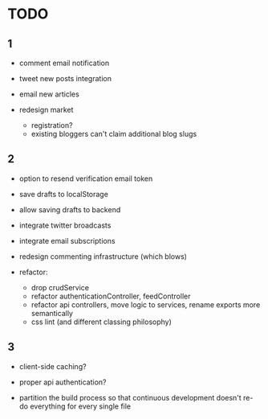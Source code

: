 TODO 
=======

1
-------

- comment email notification
- tweet new posts integration
- email new articles

- redesign market
  - registration?
  - existing bloggers can't claim additional blog slugs



2
-------

- option to resend verification email token
- save drafts to localStorage
- allow saving drafts to backend
- integrate twitter broadcasts
- integrate email subscriptions
- redesign commenting infrastructure (which blows)

- refactor:
    - drop crudService
    - refactor authenticationController, feedController
    - refactor api controllers, move logic to services, rename exports more semantically
    - css lint (and different classing philosophy)



3
-------

- client-side caching?
- proper api authentication?

- partition the build process so that continuous development
  doesn't re-do everything for every single file
  